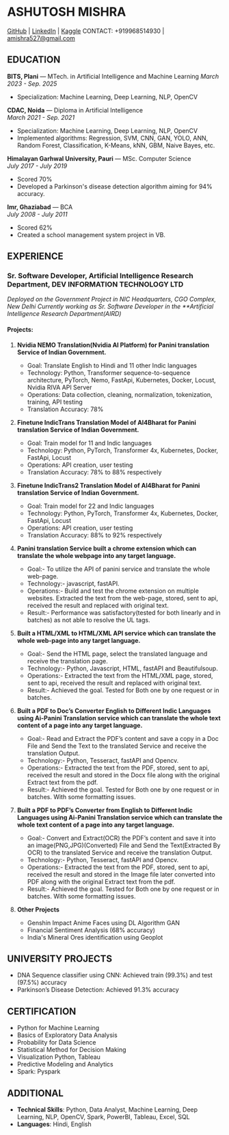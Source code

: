 # ASHUTOSH MISHRA
[GitHub](GitHub_Link) | [LinkedIn](LinkedIn_Link) | [Kaggle](Kaggle_Link)
CONTACT: +919968514930 | amishra527@gmail.com 

## EDUCATION 
**BITS, Plani** — MTech. in Artificial Intelligence and Machine Learning 
_March 2023 - Sep. 2025_  
- Specialization: Machine Learning, Deep Learning, NLP, OpenCV

**CDAC, Noida** — Diploma in Artificial Intelligence  
_March 2021 - Sep. 2021_  
- Specialization: Machine Learning, Deep Learning, NLP, OpenCV
- Implemented algorithms: Regression, SVM, CNN, GAN, YOLO, ANN, Random Forest, Classification, K-Means, kNN, GBM, Naive Bayes, etc.

**Himalayan Garhwal University, Pauri** — MSc. Computer Science  
_July 2017 - July 2019_  
- Scored 70%
- Developed a Parkinson's disease detection algorithm aiming for 94% accuracy.

**Imr, Ghaziabad** — BCA  
_July 2008 - July 2011_  
- Scored 62%
- Created a school management system project in VB.

## EXPERIENCE

### Sr. Software Developer, Artificial Intelligence Research Department, DEV INFORMATION TECHNOLOGY LTD
_Deployed on the Government Project in NIC Headquarters, CGO Complex, New Delhi_
_Currently working as Sr. Software Developer in the **Artificial Intelligence Research Department(AIRD)_

#### Projects:
1. **Nvidia NEMO Translation(Nvidia AI Platform) for Panini translation Service of Indian Government.**
   - Goal: Translate English to Hindi and 11 other Indic languages
   - Technology: Python, Transformer sequence-to-sequence architecture, PyTorch, Nemo, FastApi, Kubernetes, Docker, Locust, Nvidia RIVA API Server
   - Operations: Data collection, cleaning, normalization, tokenization, training, API testing
   - Translation Accuracy: 78%

2. **Finetune IndicTrans Translation Model of AI4Bharat for Panini translation Service of Indian Government.**
   - Goal: Train model for 11 and Indic languages
   - Technology: Python, PyTorch, Transformer 4x, Kubernetes, Docker, FastApi, Locust
   - Operations: API creation, user testing
   - Translation Accuracy: 78% to 88% respectively

3. **Finetune IndicTrans2 Translation Model of AI4Bharat for Panini translation Service of Indian Government.**
   - Goal: Train model for 22 and Indic languages
   - Technology: Python, PyTorch, Transformer 4x, Kubernetes, Docker, FastApi, Locust
   - Operations: API creation, user testing
   - Translation Accuracy: 88% to 92% respectively
     
4. **Panini translation Service built a chrome extension which can translate the whole webpage into any target language.**
   - Goal:- To utilize the API of panini service and translate the whole web-page.
   - Technology:- javascript, fastAPI.
   - Operations:- Build and test the chrome extension on multiple websites. Extracted the text from the web-page, stored, sent to api, received the result and replaced with original text.
   - Result:- Performance was satisfactory(tested for both linearly and in batches) as not able to resolve the UL tags.

5. **Built a HTML/XML to HTML/XML API service which can translate the whole web-page into any target language.**
   - Goal:- Send the HTML page, select the translated language and receive the translation page.
   - Technology:- Python, Javascript, HTML, fastAPI and Beautifulsoup.
   - Operations:- Extracted the text from the HTML/XML page, stored, sent to api, received the result and replaced with original text.
   - Result:- Achieved the goal. Tested for Both one by one request or in batches. 

6. **Built a PDF to Doc’s Converter English to Different Indic Languages using Ai-Panini Translation  service which can translate the whole text content of a page  into any target language.**
   - Goal:-  Read and Extract the PDF’s content and save a copy in a Doc File and Send the Text to  the translated Service and receive the translation Output.
   - Technology:- Python, Tesseract, fastAPI and Opencv.
   - Operations:- Extracted the text from the PDF, stored, sent to api, received the result and stored in the Docx file along  with the original Extract text from the pdf.
   - Result:- Achieved the goal. Tested for Both one by one request or in batches. With some formatting issues.

7. **Built a PDF to PDF’s Converter from English to Different Indic Languages using Ai-Panini Translation  service which can translate the whole text content of a page  into any target language.**
   - Goal:-  Convert and Extract(OCR) the PDF’s content and save it into an image(PNG,JPG)(Converted) File and Send the Text(Extracted By OCR) to  the translated Service and receive the translation Output.
   - Technology:- Python, Tesseract, fastAPI and Opencv.
   - Operations:- Extracted the text from the PDF, stored, sent to api, received the result and stored in the Image file later converted into PDF along  with the original Extract text from the pdf.
   - Result:- Achieved the goal. Tested for Both one by one request or in batches. With some formatting issues. 

8. **Other Projects**
   - Genshin Impact Anime Faces using DL Algorithm GAN
   - Financial Sentiment Analysis (68% accuracy)
   - India's Mineral Ores identification using Geoplot

## UNIVERSITY PROJECTS
- DNA Sequence classifier using CNN: Achieved train (99.3%) and test (97.5%) accuracy
- Parkinson’s Disease Detection: Achieved 91.3% accuracy

## CERTIFICATION
- Python for Machine Learning
- Basics of Exploratory Data Analysis
- Probability for Data Science
- Statistical Method for Decision Making
- Visualization Python, Tableau
- Predictive Modeling and Analytics
- Spark: Pyspark

## ADDITIONAL
- **Technical Skills**: Python, Data Analyst, Machine Learning, Deep Learning, NLP, OpenCV, Spark, PowerBI, Tableau, Excel, SQL
- **Languages**: Hindi, English

